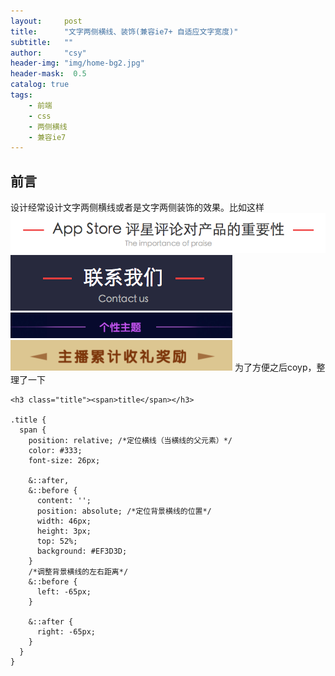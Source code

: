 ```yaml
---
layout:     post
title:      "文字两侧横线、装饰(兼容ie7+ 自适应文字宽度)"
subtitle:   ""
author:     "csy"
header-img: "img/home-bg2.jpg"
header-mask:  0.5
catalog: true
tags:
    - 前端
    - css
    - 两侧横线
    - 兼容ie7
---
```


## 前言

设计经常设计文字两侧横线或者是文字两侧装饰的效果。比如这样
![](/img/title/demo1.png)
![](/img/title/demo2.png)
![](/img/title/demo3.png)
![](/img/title/demo4.png)
为了方便之后coyp，整理了一下
```
<h3 class="title"><span>title</span></h3>

.title {
  span {
    position: relative; /*定位横线（当横线的父元素）*/
    color: #333;
    font-size: 26px;

    &::after,
    &::before {
      content: '';
      position: absolute; /*定位背景横线的位置*/
      width: 46px;
      height: 3px;
      top: 52%;
      background: #EF3D3D;
    }
    /*调整背景横线的左右距离*/
    &::before {
      left: -65px;
    }

    &::after {
      right: -65px;
    }
  }
}
```
